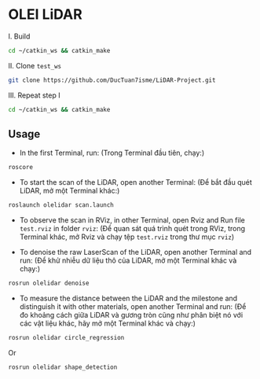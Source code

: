 # OLEI LiDAR

I. Build
``` sh
cd ~/catkin_ws && catkin_make
```
II. Clone `test_ws`
```sh
git clone https://github.com/DucTuan7isme/LiDAR-Project.git
```
III. Repeat step I
``` sh
cd ~/catkin_ws && catkin_make
```

## Usage 

* In the first Terminal, run: (Trong Terminal đầu tiên, chạy:)
```sh
roscore
```
* To start the scan of the LiDAR, open another Terminal: (Để bắt đầu quét LiDAR, mở một Terminal khác:)
```sh
roslaunch olelidar scan.launch
```
* To observe the scan in RViz, in other Terminal, open Rviz and Run file `test.rviz` in folder `rviz`: (Để quan sát quá trình quét trong RViz, trong Terminal khác, mở Rviz và chạy tệp `test.rviz` trong thư mục `rviz`)

* To denoise the raw LaserScan of the LiDAR, open another Terminal and run: (Để khử nhiễu dữ liệu thô của LiDAR, mở một Terminal khác và chạy:)
```sh
rosrun olelidar denoise
```
* To measure the distance between the LiDAR and the milestone and distinguish it with other materials, open another Terminal and run: (Để đo khoảng cách giữa LiDAR và gương tròn cũng như phân biệt nó với các vật liệu khác, hãy mở một Terminal khác và chạy:)
```sh
rosrun olelidar circle_regression
```
Or
```sh
rosrun olelidar shape_detection
```




